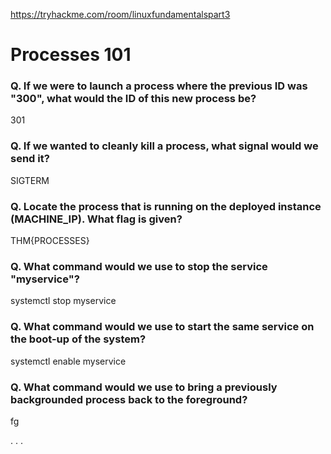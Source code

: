 https://tryhackme.com/room/linuxfundamentalspart3


# Processes 101

### Q. If we were to launch a process where the previous ID was "300", what would the ID of this new process be?
301

### Q. If we wanted to cleanly kill a process, what signal would we send it?
SIGTERM

### Q. Locate the process that is running on the deployed instance (MACHINE_IP). What flag is given?
THM{PROCESSES}

### Q. What command would we use to stop the service "myservice"?
systemctl stop myservice

### Q. What command would we use to start the same service on the boot-up of the system?
systemctl enable myservice

### Q. What command would we use to bring a previously backgrounded process back to the foreground?
fg



.
.
.